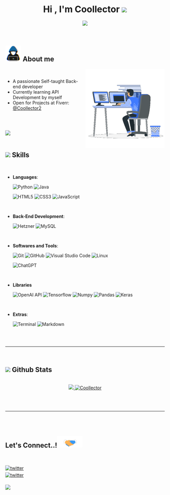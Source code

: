 
<h1 align="center"><b>Hi , I'm Coollector </b><img src="https://media.giphy.com/media/hvRJCLFzcasrR4ia7z/giphy.gif" width="35"></h1>

<p align="center">
  <a><img src="https://readme-typing-svg.herokuapp.com?font=Time+New+Roman&color=cyan&size=25&center=true&vCenter=true&width=600&height=100&lines=Coollector..&hearts;++;Self-taught+Back-End+Developer,;Python+Developer,;Active+Learner/Researcher,;Love+to+learn+new+stuffs..<3"></a>
</p>


<br>



	
## <picture><img src = "https://github.com/0xAbdulKhalid/0xAbdulKhalid/raw/main/assets/mdImages/about_me.gif" width = 50px></picture> **About me**

<picture> <img align="right" src="https://github.com/0xAbdulKhalid/0xAbdulKhalid/raw/main/assets/mdImages/Right_Side.gif" width = 250px></picture>

<br>

- A passionate Self-taught Back-end developer
- Currently learning API Development by myself
- Open for Projects at Fiverr: [@Coollector2](https://www.fiverr.com/coollector2?public_mode=true)

<br><br>

<img src="https://user-images.githubusercontent.com/73097560/115834477-dbab4500-a447-11eb-908a-139a6edaec5c.gif"><br><br>

## <img src="https://media2.giphy.com/media/QssGEmpkyEOhBCb7e1/giphy.gif?cid=ecf05e47a0n3gi1bfqntqmob8g9aid1oyj2wr3ds3mg700bl&rid=giphy.gif" width ="25"><b> Skills</b>
<br>

<p align="center">

- **Languages**:
    
    ![Python](https://img.shields.io/badge/Python%20-%2314354C.svg?style=for-the-badge&logo=python&logoColor=white)
    ![Java](https://img.shields.io/badge/Java-0078d7.svg?style=for-the-badge&logo=java&logoColor=white)
    
    ![HTML5](https://img.shields.io/badge/HTML5%20-%23E34F26.svg?style=for-the-badge&logo=html5&logoColor=white)
    ![CSS3](https://img.shields.io/badge/CSS-%231572B6.svg?style=for-the-badge&logo=css3&logoColor=white)
    ![JavaScript](https://img.shields.io/badge/JavaScript-%23F7DF1E.svg?style=for-the-badge&logo=javascript&logoColor=black)

<br>   
    
- **Back-End Development**:

   ![Hetzner](https://img.shields.io/badge/Hetzner-%23327FC7.svg?style=for-the-badge&logo=Hetzner&logoColor=red)
   ![MySQL](https://img.shields.io/badge/MySQL-%23327FC7.svg?style=for-the-badge&logo=MySQL&logoColor=black)
    
<br>

- **Softwares and Tools**:

    ![Git](https://img.shields.io/badge/git-%23F05033.svg?style=for-the-badge&logo=git&logoColor=white)
    ![GitHub](https://img.shields.io/badge/github-%23121011.svg?style=for-the-badge&logo=github&logoColor=white)
    ![Visual Studio Code](https://img.shields.io/badge/Visual%20Studio%20Code-0078d7.svg?style=for-the-badge&logo=visual-studio-code&logoColor=white)
    ![Linux](https://img.shields.io/badge/Linux-FCC624?style=for-the-badge&logo=linux&logoColor=black)

    ![ChatGPT](https://img.shields.io/badge/ChatGPT-%23056020?style=for-the-badge&logo=OpenAI&logoColor=white)

<br>

- **Libraries**

    ![OpenAI API](https://img.shields.io/badge/OpenAI%20API-%23056020.svg?style=for-the-badge&logo=OpenAI&logoColor=white)
    ![Tensorflow](https://img.shields.io/badge/Tensorflow-%23F06033.svg?style=for-the-badge&logo=Tensorflow&logoColor=white)
    ![Numpy](https://img.shields.io/badge/Numpy-%2314374C.svg?style=for-the-badge&logo=Numpy&logoColor=blue)
    ![Pandas](https://img.shields.io/badge/Pandas-%2342F4.svg?style=for-the-badge&logo=pandas&logoColor=white)
    ![Keras](https://img.shields.io/badge/Keras-%23F05035.svg?style=for-the-badge&logo=keras&logoColor=white)

<br>

- **Extras**:

    ![Terminal](https://img.shields.io/badge/Terminal-%23054020?style=for-the-badge&logo=gnu-bash&logoColor=white)
    ![Markdown](https://img.shields.io/badge/markdown-%23000000.svg?style=for-the-badge&logo=markdown&logoColor=white)
    

</p>

<br>
<br>

-----

<br>


## <img src="https://media.giphy.com/media/iY8CRBdQXODJSCERIr/giphy.gif" width="35"><b> Github Stats </b>
<br>

<div align="center">

<a href="https://github.com/Coollector/">
  <img src="https://github-readme-stats.vercel.app/api?username=Coollector&include_all_commits=true&count_private=true&show_icons=true&line_height=20&title_color=7A7ADB&icon_color=2234AE&text_color=D3D3D3&bg_color=0,000000,130F40" width="450"/>
  <img src="https://github-readme-stats.vercel.app/api/top-langs?username=Coollector&show_icons=true&locale=en&layout=compact&line_height=20&title_color=7A7ADB&icon_color=2234AE&text_color=D3D3D3&bg_color=0,000000,130F40" width="375"  alt="Coollector"/>

</a>
</div>

<br>
<br>
<br>

-----

<br>
<br>

## <b> Let's Connect..!</b><img src="https://github.com/0xAbdulKhalid/0xAbdulKhalid/raw/main/assets/mdImages/handshake.gif" width ="80">
<br>
<div align='left'>

<br>
<a href="https://www.fiverr.com/coollector2?public_mode=true" target="_blank">
<img src="https://img.shields.io/badge/fiverr:  Coollector2-%23056020.svg?color=008000&style=for-the-badge&logo=fiverr&logoColor=white" alt=twitter style="margin-bottom: 5px;"/>
</a>
<br>

<a href="https://www.discordapp.com/users/783705226090643466" target="_blank">
<img src="https://img.shields.io/badge/discord:  Coollector%236721-0078d7.svg?&style=for-the-badge&logo=discord&logoColor=white" alt=twitter style="margin-bottom: 5px;"/>
</a>
<br>
</div>

<br>
<img src="https://user-images.githubusercontent.com/73097560/115834477-dbab4500-a447-11eb-908a-139a6edaec5c.gif">
